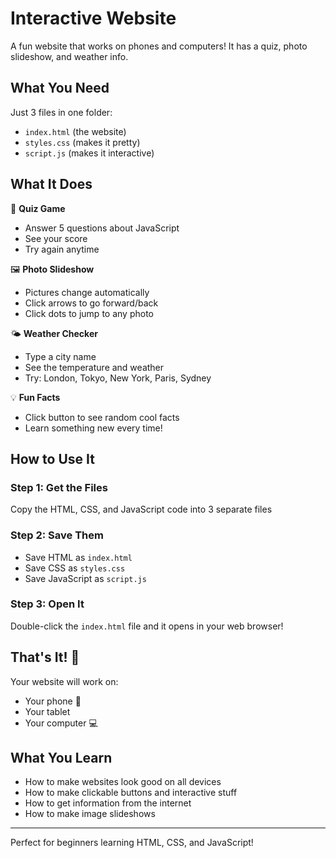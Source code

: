 # Interactive Website

A fun website that works on phones and computers! It has a quiz, photo slideshow, and weather info.

## What You Need
Just 3 files in one folder:
- `index.html` (the website)
- `styles.css` (makes it pretty)
- `script.js` (makes it interactive)

## What It Does

🧠 **Quiz Game**
- Answer 5 questions about JavaScript
- See your score
- Try again anytime

🖼️ **Photo Slideshow**
- Pictures change automatically
- Click arrows to go forward/back
- Click dots to jump to any photo

🌤️ **Weather Checker**
- Type a city name
- See the temperature and weather
- Try: London, Tokyo, New York, Paris, Sydney

💡 **Fun Facts**
- Click button to see random cool facts
- Learn something new every time!

## How to Use It

### Step 1: Get the Files
Copy the HTML, CSS, and JavaScript code into 3 separate files

### Step 2: Save Them
- Save HTML as `index.html`
- Save CSS as `styles.css`
- Save JavaScript as `script.js`

### Step 3: Open It
Double-click the `index.html` file and it opens in your web browser!

## That's It! 🎉

Your website will work on:
- Your phone 📱
- Your tablet
- Your computer 💻

## What You Learn
- How to make websites look good on all devices
- How to make clickable buttons and interactive stuff
- How to get information from the internet
- How to make image slideshows

---
Perfect for beginners learning HTML, CSS, and JavaScript!
